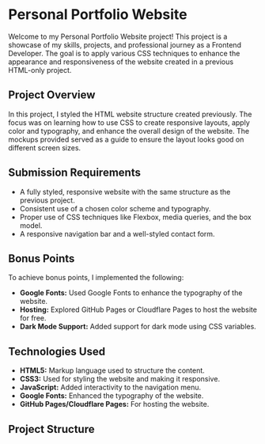 # Personal Portfolio Website

Welcome to my Personal Portfolio Website project! This project is a showcase of my skills, projects, and professional journey as a Frontend Developer. The goal is to apply various CSS techniques to enhance the appearance and responsiveness of the website created in a previous HTML-only project.

## Project Overview

In this project, I styled the HTML website structure created previously. The focus was on learning how to use CSS to create responsive layouts, apply color and typography, and enhance the overall design of the website. The mockups provided served as a guide to ensure the layout looks good on different screen sizes.

## Submission Requirements

- A fully styled, responsive website with the same structure as the previous project.
- Consistent use of a chosen color scheme and typography.
- Proper use of CSS techniques like Flexbox, media queries, and the box model.
- A responsive navigation bar and a well-styled contact form.

## Bonus Points

To achieve bonus points, I implemented the following:

- **Google Fonts:** Used Google Fonts to enhance the typography of the website.
- **Hosting:** Explored GitHub Pages or Cloudflare Pages to host the website for free.
- **Dark Mode Support:** Added support for dark mode using CSS variables.

## Technologies Used

- **HTML5:** Markup language used to structure the content.
- **CSS3:** Used for styling the website and making it responsive.
- **JavaScript:** Added interactivity to the navigation menu.
- **Google Fonts:** Enhanced the typography of the website.
- **GitHub Pages/Cloudflare Pages:** For hosting the website.

## Project Structure


